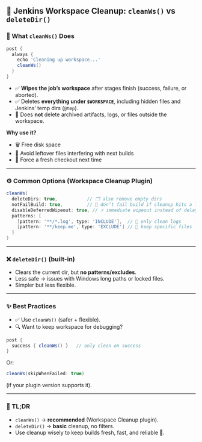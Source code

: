 ## 🧹 Jenkins Workspace Cleanup: `cleanWs()` vs `deleteDir()`

### 🔄 What `cleanWs()` Does

```groovy
post {
  always {
    echo 'Cleaning up workspace...'
    cleanWs()
  }
}
```

* ✅ **Wipes the job’s workspace** after stages finish (success, failure, or aborted).
* ✅ Deletes **everything under `$WORKSPACE`**, including hidden files and Jenkins’ temp dirs (`@tmp`).
* 🚫 Does **not** delete archived artifacts, logs, or files outside the workspace.

**Why use it?**

* 🗑️ Free disk space
* 🧼 Avoid leftover files interfering with next builds
* 🔄 Force a fresh checkout next time

---

### ⚙️ Common Options (Workspace Cleanup Plugin)

```groovy
cleanWs(
  deleteDirs: true,           // 🗂️ also remove empty dirs
  notFailBuild: true,         // 🚫 don’t fail build if cleanup hits a locked file
  disableDeferredWipeout: true, // ⚡ immediate wipeout instead of delayed
  patterns: [
    [pattern: '**/*.log', type: 'INCLUDE'],  // 📝 only clean logs
    [pattern: '**/keep.me', type: 'EXCLUDE'] // 🙅 keep specific files
  ]
)
```

---

### ❌ `deleteDir()` (built-in)

* Clears the current dir, but **no patterns/excludes**.
* Less safe → issues with Windows long paths or locked files.
* Simpler but less flexible.

---

### ✨ Best Practices

* ✅ Use `cleanWs()` (safer + flexible).
* 🔍 Want to keep workspace for debugging?

```groovy
post {
  success { cleanWs() }   // only clean on success
}
```

Or:

```groovy
cleanWs(skipWhenFailed: true)
```

(if your plugin version supports it).

---

### 📝 TL;DR

* `cleanWs()` → **recommended** (Workspace Cleanup plugin).
* `deleteDir()` → **basic** cleanup, no filters.
* Use cleanup wisely to keep builds fresh, fast, and reliable 🚀.
